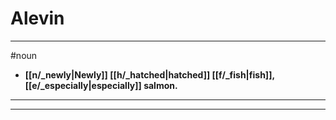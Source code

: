 # Alevin
---
#noun
- **[[n/_newly|Newly]] [[h/_hatched|hatched]] [[f/_fish|fish]], [[e/_especially|especially]] salmon.**
---
---
